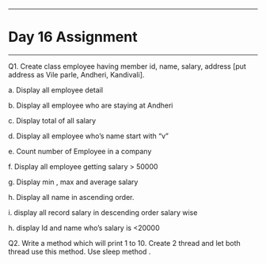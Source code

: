 ***
# Day 16 Assignment
***

Q1. Create class  employee having member id, name, salary, address [put address as Vile parle, Andheri, Kandivali].

  a. Display all employee detail
  
  b. Display all employee who are staying at Andheri
  
  c. Display total of all salary
  
  d. Display  all employee who’s name start with “v”
  
  e. Count number of Employee in a company
  
  f. Display all employee getting salary > 50000
  
  g. Display min , max and average salary
  
  h. Display all name in ascending order.
  
  i. display all record salary in descending order salary wise
  
  h. display Id and name who’s salary is <20000

Q2. Write a method which will print 1 to 10. Create 2 thread and let both thread use this method.
Use sleep method .
